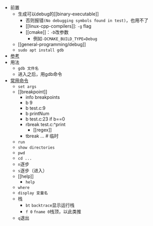 - 前置
  - 生成可以debug的[[binary-executable]]
    - 否则报错`(No debugging symbols found in test)`，也用不了
    - [[linux-cpp-compilers]]: `-g` flag
    - [[cmake]]：`-D`改参数
      - 例如`-DCMAKE_BUILD_TYPE=Debug`
  - [[general-programming/debug]]
  - `sudo apt install gdb`
- [参考](https://zhuanlan.zhihu.com/p/74897601)
- 用法
  - `gdb 文件名`
  - 进入之后，用gdb命令
- [常用命令](https://zhuanlan.zhihu.com/p/474736535)
    - `set args`
    - [[breakpoint]]
      - info breakpoints
      - b 9
      - b test.c:9
      - b printNum
      - b test.c:23 if b==0
      - rbreak test.c:^print
        - [[regex]]
      - tbreak ... # 临时
    - `run`
    - `show directories`
    - `pwd`
    - `cd ...`
    - `n`逐步
    - `s`逐步（进入）
    - [[help]]
      - `help`
    - `where`
    - `display 变量名`
    - 栈
      - `bt` `backtrace`显示运行栈
      - `f 0` `fname 0`栈顶，以此类推
    - `q`退出